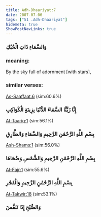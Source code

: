 ```yaml
---
title: Adh-Dhaariyat:7
date: 2007-07-06
tags: ["51 .Adh-Dhaariyat"]
hidemeta: true 
ShowPostNavLinks: true 
---
```

### وَالسَّمَاءِ ذَاتِ الْحُبُكِ
### meaning: 
By the sky full of adornment [with stars],
### similar verses: 

[As-Saaffaat:6](/37/6) (sim:60.6%)

### إِنَّا زَيَّنَّا السَّمَاءَ الدُّنْيَا بِزِينَةٍ الْكَوَاكِبِ

[At-Taariq:1](/86/1) (sim:56.1%)

### بِسْمِ اللَّهِ الرَّحْمَٰنِ الرَّحِيمِ وَالسَّمَاءِ وَالطَّارِقِ

[Ash-Shams:1](/91/1) (sim:56.0%)

### بِسْمِ اللَّهِ الرَّحْمَٰنِ الرَّحِيمِ وَالشَّمْسِ وَضُحَاهَا

[Al-Fajr:1](/89/1) (sim:55.6%)

### بِسْمِ اللَّهِ الرَّحْمَٰنِ الرَّحِيمِ وَالْفَجْرِ

[At-Takwir:18](/81/18) (sim:53.1%)

### وَالصُّبْحِ إِذَا تَنَفَّسَ
